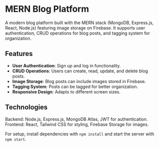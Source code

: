 # MERN Blog Platform

A modern blog platform built with the MERN stack (MongoDB, Express.js, React, Node.js) featuring image storage on Firebase. It supports user authentication, CRUD operations for blog posts, and tagging system for organization.

## Features

- **User Authentication**: Sign up and log in functionality.
- **CRUD Operations**: Users can create, read, update, and delete blog posts.
- **Image Storage**: Blog posts can include images stored in Firebase.
- **Tagging System**: Posts can be tagged for better organization.
- **Responsive Design**: Adapts to different screen sizes.

## Technologies

Backend: Node.js, Express.js, MongoDB Atlas, JWT for authentication.
Frontend: React, Tailwind CSS for styling, Firebase Storage for images.

For setup, install dependencies with `npm install` and start the server with `npm start`.
